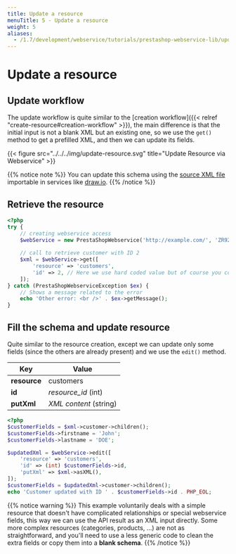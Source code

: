 ```yaml
---
title: Update a resource
menuTitle: 5 - Update a resource
weight: 5
aliases:
  - /1.7/development/webservice/tutorials/prestashop-webservice-lib/update-resource/
---
```


# Update a resource

## Update workflow

The update workflow is quite similar to the [creation workflow]({{< relref "create-resource#creation-workflow" >}}), the main difference is that the initial input is not a blank XML but an existing one, so we use the `get()` method to get a prefilled XML, and then we can update its fields.

{{< figure src="../../../img/update-resource.svg" title="Update Resource via Webservice" >}}

{{% notice note %}}
You can update this schema using the [source XML file](/schemas/1.7/update-resource.xml) importable in services like [draw.io](https://draw.io).
{{% /notice %}}

## Retrieve the resource

```php
<?php
try {
    // creating webservice access
    $webService = new PrestaShopWebservice('http://example.com/', 'ZR92FNY5UFRERNI3O9Z5QDHWKTP3YIIT', false);
 
    // call to retrieve customer with ID 2
    $xml = $webService->get([
        'resource' => 'customers',
        'id' => 2, // Here we use hard coded value but of course you could get this ID from a request parameter or anywhere else
    ]);
} catch (PrestaShopWebserviceException $ex) {
    // Shows a message related to the error
    echo 'Other error: <br />' . $ex->getMessage();
}
```

## Fill the schema and update resource

Quite similar to the resource creation, except we can update only some fields (since the others are already present) and we use the `edit()` method.

| Key          | Value                  |
|--------------|------------------------|
| **resource** | customers              |
| **id**       | *resource_id* (int)    |
| **putXml**   | *XML content* (string) |

```php
<?php
$customerFields = $xml->customer->children();
$customerFields->firstname = 'John';
$customerFields->lastname = 'DOE';

$updatedXml = $webService->edit([
    'resource' => 'customers',
    'id' => (int) $customerFields->id,
    'putXml' => $xml->asXML(),
]);
$customerFields = $updatedXml->customer->children();
echo 'Customer updated with ID ' . $customerFields->id . PHP_EOL;
```

{{% notice warning %}}
This example voluntarily deals with a simple resource that doesn't have complicated relationships or special webservice fields, this way we can use the API result as an XML input directly. Some more complex resources (categories, products, ...) are not as straightforward, and you'll need to use a less generic code to clean the extra fields or copy them into a **blank schema**.
{{% /notice %}}
